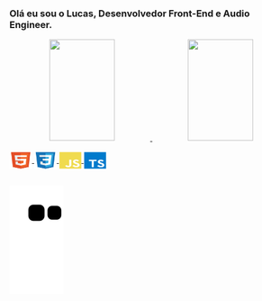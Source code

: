 ### Olá eu sou o Lucas, Desenvolvedor Front-End e Audio Engineer.  

<div align="center">
  <a href="https://github.com/4BadVibes">
  <img height="180em" width="48%" src="https://github-readme-stats.vercel.app/api?username=4BadVibes&show_icons=true&theme=dark&include_all_commits=true&count_private=true"/>
  <img height="180em" width="48%" src="https://github-readme-stats.vercel.app/api/top-langs/?username=4BadVibes&layout=compact&langs_count=7&theme=dark"/>
</div>

<div style="display: inline_block"><br>
  <img align="center" alt="HTML" height="30" width="40" src="https://raw.githubusercontent.com/devicons/devicon/master/icons/html5/html5-original.svg">  
  <img align="center" alt="CSS" height="30" width="40" src="https://raw.githubusercontent.com/devicons/devicon/master/icons/css3/css3-original.svg">  
  <img align="center" alt="JavaScript" height="30" width="40" src="https://raw.githubusercontent.com/devicons/devicon/master/icons/javascript/javascript-plain.svg">
  <img align="center" alt="TypeScript" height="30" width="40" src="https://raw.githubusercontent.com/devicons/devicon/master/icons/typescript/typescript-plain.svg"
</div>

##
![Snake animation](https://github.com/4BadVibes/4BadVibes/blob/output/github-contribution-grid-snake.svg)


            
          
